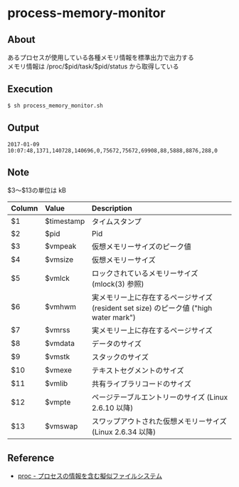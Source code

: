 # process-memory-monitor

## About

あるプロセスが使用している各種メモリ情報を標準出力で出力する  
メモリ情報は /proc/\$pid/task/\$pid/status から取得している  

## Execution

```bash
$ sh process_memory_monitor.sh
```

## Output

```
2017-01-09 10:07:48,1371,140728,140696,0,75672,75672,69908,88,5888,8876,288,0
```

## Note

\$3〜\$13の単位は kB

|Column| Value  |Description |
|:-----|:-------|:-----------|
|$1 | $timestamp|タイムスタンプ |
|$2 | $pid      |Pid         |
|$3 | $vmpeak   |仮想メモリーサイズのピーク値|
|$4 | $vmsize   |仮想メモリーサイズ|
|$5 | $vmlck    |ロックされているメモリーサイズ (mlock(3) 参照)|
|$6 | $vmhwm    |実メモリー上に存在するページサイズ (resident set size) のピーク値 ("high water mark")|
|$7 | $vmrss    |実メモリー上に存在するページサイズ|
|$8 | $vmdata   |データのサイズ|
|$9 | $vmstk    |スタックのサイズ|
|$10| $vmexe    |テキストセグメントのサイズ|
|$11| $vmlib    |共有ライブラリコードのサイズ|
|$12| $vmpte    |ページテーブルエントリーのサイズ (Linux 2.6.10 以降)|
|$13| $vmswap   |スワップアウトされた仮想メモリーサイズ (Linux 2.6.34 以降)|

## Reference

* [proc - プロセスの情報を含む擬似ファイルシステム  ](https://linuxjm.osdn.jp/html/LDP_man-pages/man5/proc.5.html)

